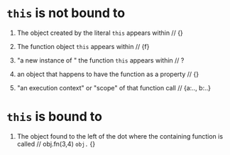 # `this` is not bound to

1. The object created by the literal `this` appears within // {}

2. The function object `this` appears within // {f}

3. "a new instance of " the function `this` appears within // ?

4. an object that happens to have the function as a property // {}

5. "an execution context" or "scope" of that function call // {a:.., b:..}

# `this` is bound to

1. The object found to the left of the dot where the containing function is called // obj.fn(3,4)  `obj.` {}
